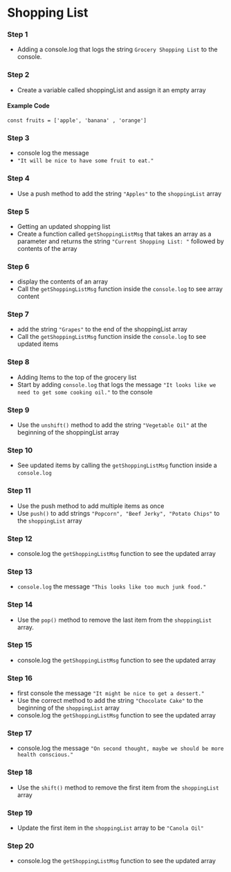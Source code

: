 # Shopping List

### Step 1

- Adding a console.log that logs the string `Grocery Shopping List` to the console.

### Step 2

- Create a variable called shoppingList and assign it an empty array

#### Example Code

`const fruits = ['apple', 'banana' , 'orange']`

### Step 3

- console log the message
- `"It will be nice to have some fruit to eat."`

### Step 4

- Use a push method to add the string `"Apples"` to the `shoppingList` array

### Step 5

- Getting an updated shopping list
- Create a function called `getShoppingListMsg` that takes an array as a parameter and returns the string `"Current Shopping List: "` followed by contents of the array

### Step 6

- display the contents of an array
- Call the `getShoppingListMsg` function inside the `console.log` to see array content

### Step 7

- add the string `"Grapes"` to the end of the shoppingList array
- Call the `getShoppingListMsg` function inside the `console.log` to see updated items

### Step 8

- Adding Items to the top of the grocery list
- Start by adding `console.log` that logs the message `"It looks like we need to get some cooking oil."` to the console

### Step 9

- Use the `unshift()` method to add the string `"Vegetable Oil"` at the beginning of the shoppingList array

### Step 10

- See updated items by calling the `getShoppingListMsg` function inside a `console.log`

### Step 11

- Use the push method to add multiple items as once
- Use `push()` to add strings `"Popcorn", "Beef Jerky", "Potato Chips"` to the `shoppingList` array

### Step 12

- console.log the `getShoppingListMsg` function to see the updated array

### Step 13

- `console.log` the message `"This looks like too much junk food."`

### Step 14

- Use the `pop()` method to remove the last item from the `shoppingList` array.

### Step 15

- console.log the `getShoppingListMsg` function to see the updated array

### Step 16

- first console the message `"It might be nice to get a dessert."`
- Use the correct method to add the string `"Chocolate Cake"` to the beginning of the `shoppingList` array
- console.log the `getShoppingListMsg` function to see the updated array

### Step 17

- console.log the message `"On second thought, maybe we should be more health conscious."`

### Step 18

- Use the `shift()` method to remove the first item from the `shoppingList` array

### Step 19

- Update the first item in the `shoppingList` array to be `"Canola Oil"`

### Step 20

- console.log the `getShoppingListMsg` function to see the updated array
